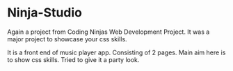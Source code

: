 # Ninja-Studio

Again a project from Coding Ninjas Web Development Project. It was a major project to showcase your css skills.

It is a front end of music player app. Consisting of 2 pages. Main aim here is to show css skills. Tried to give it a party look.
